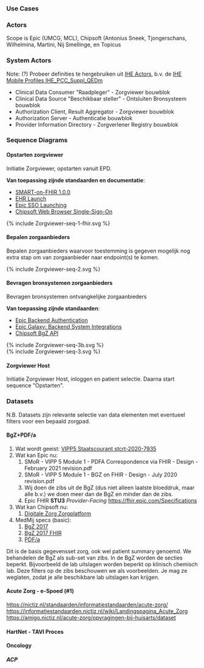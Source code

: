 ### Use Cases

### Actors

Scope is Epic (UMCG, MCL), Chipsoft (Antonius Sneek, Tjongerschans, Wilhelmina, Martini, Nij Smellinge, en Topicus

### System Actors

Note: (?) Probeer definities te hergebruiken uit [IHE Actors](https://gazelle.ihe.net/GMM/tf/actor/listActors.seam), b.v. de [IHE Mobile Profiles IHE_PCC_Suppl_QEDm](https://www.ihe.net/uploadedFiles/Documents/PCC/IHE_PCC_Suppl_QEDm.pdf)

* Clinical Data Consumer "Raadpleger" - Zorgviewer bouwblok
* Clinical Data Source "Beschikbaar steller" - Ontsluiten Bronsysteem bouwblok
* Authorization Client, Result Aggregator - Zorgviewer bouwblok
* Authorization Server - Authenticatie bouwblok
* Provider Information Directory - Zorgverlener Registry bouwblok


### Sequence Diagrams

#### Opstarten zorgviewer

Initiatie Zorgviewer, opstarten vanuit EPD.

**Van toepassing zijnde standaarden en documentatie**:
* [SMART-on-FHIR 1.0.0](http://hl7.org/fhir/smart-app-launch/1.0.0/)
* [EHR Launch](http://hl7.org/fhir/smart-app-launch/1.0.0/#ehr-launch-sequence)
* [Epic SSO Launching](https://appmarket.epic.com/Article/Index?docid=launching)
* [Chipsoft Web Browser Single-Sign-On](https://developer.zorgplatform.online/digital-care/authenticatie)

<div>
{% include Zorgviewer-seq-1-fhir.svg %}
</div>

#### Bepalen zorgaanbieders

Bepalen zorgaanbieders waarvoor toestemming is gegeven mogelijk nog extra stap om van zorgaanbieder naar endpoint(s) te komen.
<div>
{% include Zorgviewer-seq-2.svg %}
</div>

#### Bevragen bronsystemen zorgaanbieders

Bevragen bronsystemen ontvangkelijke zorgaanbieders

**Van toepassing zijnde standaarden**:
* [Epic Backend Authentication](https://appmarket.epic.com/Article/Index?docid=oauth2&section=BackendOAuth2Guide)
* [Epic Galaxy: Backend System Integrations](https://galaxy.epic.com/Redirect.aspx?DocumentID=100001068&PrefDocID=97042)
* [Chipsoft BgZ API](https://developer.zorgplatform.online/digital-care/api/bgz)

<div>
{% include Zorgviewer-seq-3b.svg %}
</div>

<div>
{% include Zorgviewer-seq-3.svg %}
</div>

#### Zorgviewer Host 

Initiatie Zorgviewer Host, inloggen en patient selectie.
Daarna start sequence "Opstarten".

### Datasets

N.B. Datasets zijn relevante selectie van data elementen met eventueel filters voor een bepaald zorgpad.

#### BgZ+PDF/a

1. Wat wordt geeist: [VIPP5 Staatscourant stcrt-2020-7935](https://zoek.officielebekendmakingen.nl/stcrt-2020-7935.html)
1. Wat kan Epic nu:
    1. SMoR - VIPP 5 Module 1 - PDFA Correspondence via FHIR - Design - February 2021 revision.pdf
    1. SMoR - VIPP 5 Module 1 - BGZ on FHIR - Design - July 2020 revision.pdf
    1. Wij doen de zibs uit de BgZ (dus niet alleen laatste bloeddruk, maar alle b.v.) we doen meer dan de BgZ en minder dan de zibs.
    1. Epic FHIR **STU3** *Provider-Facing* https://fhir.epic.com/Specifications
1. Wat kan Chipsoft nu:
    1. [Digitale Zorg Zorgplatform](https://developer.zorgplatform.online/digital-care)
1. MedMij specs (basic): 
    1. [BgZ 2017](https://informatiestandaarden.nictiz.nl/wiki/MedMij:V2020.01/OntwerpBGZ_2017)
    1. [BgZ 2017 FHIR](https://informatiestandaarden.nictiz.nl/wiki/MedMij:V2020.01/FHIR_BGZ_2017)
    1. [PDF/a](https://informatiestandaarden.nictiz.nl/wiki/MedMij:V2020.01/OntwerpPDFA)

Dit is de basis gegevensset zorg, ook wel patient summary genoemd. We behandelen de BgZ als sub-set van zibs. In de BgZ worden de secties beperkt. Bijvoorbeeld de lab uitslagen worden beperkt op klinisch chemisch lab. Deze filters op de zibs beschouwen we als voorbeelden. Je mag ze weglaten, zodat je alle beschikbare lab uitslagen kan krijgen. 

#### Acute Zorg - e-Spoed (#1)

https://nictiz.nl/standaarden/informatiestandaarden/acute-zorg/
https://informatiestandaarden.nictiz.nl/wiki/Landingspagina_Acute_Zorg
https://amigo.nictiz.nl/acute-zorg/opvragingen-bij-huisarts/dataset

#### HartNet - TAVI Proces

#### Oncology

##### ACP
